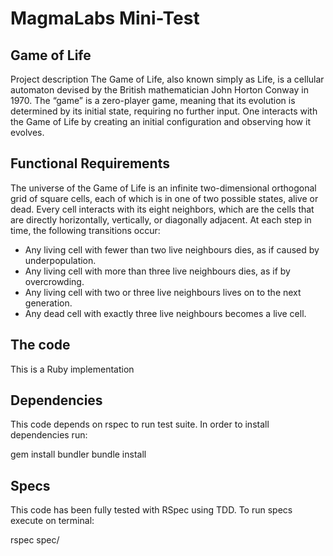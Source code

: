 MagmaLabs Mini-Test
=====================

Game of Life
-----

Project description
The Game of Life, also known simply as Life, is a cellular automaton devised by the British
mathematician John Horton Conway in 1970. The “game” is a zero-player game, meaning that its
evolution is determined by its initial state, requiring no further input. One interacts with the Game
of Life by creating an initial configuration and observing how it evolves.

Functional Requirements
-------------
The universe of the Game of Life is an infinite two-dimensional orthogonal grid of square cells,
each of which is in one of two possible states, alive or dead.
Every cell interacts with its eight neighbors, which are the cells that are directly horizontally,
vertically, or diagonally adjacent.
At each step in time, the following transitions occur:
*  Any living cell with fewer than two live neighbours dies, as if caused by underpopulation.
*  Any living cell with more than three live neighbours dies, as if by overcrowding.
*  Any living cell with two or three live neighbours lives on to the next generation.
*  Any dead cell with exactly three live neighbours becomes a live cell.

The code
--------------
This is a Ruby implementation

Dependencies
------------------
This code depends on rspec to run test suite. In order to install dependencies run:

gem install bundler bundle install

Specs
-------------------
This code has been fully tested with RSpec using TDD. To run specs execute on terminal:

rspec spec/